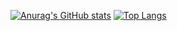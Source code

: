 [![Anurag's GitHub stats](https://github-readme-stats.vercel.app/api?username=Decade-rider)](https://github.com/Decade-rider/github-readme-stats)
[![Top Langs](https://github-readme-stats.vercel.app/api/top-langs/?username=Decade-rider)](https://github.com/Decade-rider/github-readme-stats)

